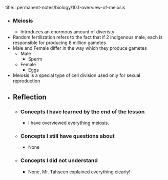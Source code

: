 title:: permanent-notes/biology/10.1-overview-of-meiosis

- ### Meiosis
	- Introduces an enormous amount of diveristy
- Random fertilization refers to the fact that if 2 indigenous male, each is responsible for producing 8 million gametes
- Male and Female differ in the way which they produce gametes
	- Male
		- Sperm
	- Female
		- Eggs
- Meiosis is a special type of cell division used only for sexual reproduction
- ## Reflection
	- ### Concepts I have learned by the end of the lesson
		- I have overviewed everything meiosis.
	- ### Concepts I still have questions about
		- None
	- ### Concepts I did not understand
		- None, Mr. Tahseen explained everything clearly!